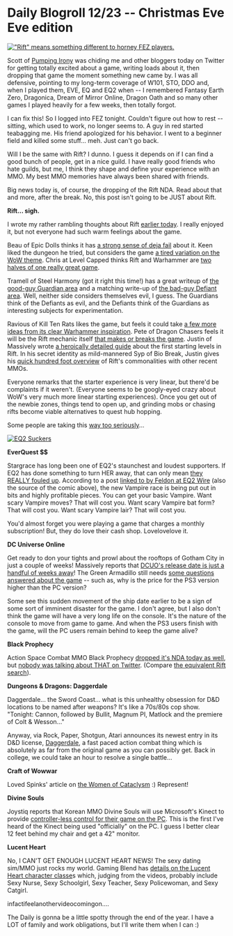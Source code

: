 # Daily Blogroll 12/23 -- Christmas Eve Eve edition

[![](http://westkarana.com/wp-content/uploads/2010/12/rifty.png "\"Rift\" means something different to horney FEZ players.")](http://westkarana.com/wp-content/uploads/2010/12/rifty.png)

Scott of [Pumping Irony](http://pumpingirony.net/) was chiding me and other bloggers today on Twitter for getting totally excited about a game, writing loads about it, then dropping that game the moment something new came by. I was all defensive, pointing to my long-term coverage of W101, STO, DDO and, when I played them, EVE, EQ and EQ2 when -- I remembered Fantasy Earth Zero, Dragonica, Dream of Mirror Online, Dragon Oath and so many other games I played heavily for a few weeks, then totally forgot. 

I can fix this! So I logged into FEZ tonight. Couldn't figure out how to rest -- sitting, which used to work, no longer seems to. A guy in red started teabagging me. His friend apologized for his behavior. I went to a beginner field and killed some stuff... meh. Just can't go back.

Will I be the same with Rift? I dunno. I guess it depends on if I can find a good bunch of people, get in a nice guild. I have really good friends who hate guilds, but me, I think they shape and define your experience with an MMO. My best MMO memories have always been shared with friends.

Big news today is, of course, the dropping of the Rift NDA. Read about that and more, after the break. No, this post isn't going to be JUST about Rift.


**Rift... sigh.**

I wrote my rather rambling thoughts about Rift [earlier today](http://westkarana.com/index.php/2010/12/22/rift-the-realm-of-the-faerie/). I really enjoyed it, but not everyone had such warm feelings about the game.

Beau of Epic Dolls thinks it has [a strong sense of deja fail](http://epicdolls.com/beauturkey/?p=4120) about it. Keen liked the dungeon he tried, but considers the game [a tired variation on the WoW theme](http://www.keenandgraev.com/?p=4628). Chris at Level Capped thinks Rift and Warhammer are [two halves of one really great game](http://levelcapped.com/2010/12/rift-nda-is-down/). 

Tramell of Steel Harmony (got it right this time!) has a great writeup of [the good-guy Guardian area](http://steelharmony.com/archives/1499) and a matching write-up of [the bad-guy Defiant area](http://steelharmony.com/archives/1396). Well, neither side considers themselves evil, I guess. The Guardians think of the Defiants as evil, and the Defiants think of the Guardians as interesting subjects for experimentation.

Ravious of Kill Ten Rats likes the game, but feels it could take [a few more ideas from its clear Warhammer inspiration](http://www.killtenrats.com/2010/12/22/the-rift-beta-tweet/). Pete of Dragon Chasers feels it will be the Rift mechanic itself [that makes or breaks the game](http://dragonchasers.com/2010/12/22/rift-beta-nda-dropped/). Justin of Massively wrote [a heroically detailed guide](http://massively.joystiq.com/2010/12/22/ten-levels-of-rift-a-guide-to-your-first-day-in-telara/) about the first starting levels in Rift. In his secret identity as mild-mannered Syp of Bio Break, Justin gives his [quick hundred foot overview](http://biobreak.wordpress.com/2010/12/22/the-rift-test-drive-first-and-second-impressions/) of Rift's commonalities with other recent MMOs.

Everyone remarks that the starter experience is very linear, but there'd be complaints if it weren't. (Everyone seems to be googly-eyed crazy about WoW's very much more linear starting experiences). Once you get out of the newbie zones, things tend to open up, and grinding mobs or chasing rifts become viable alternatives to quest hub hopping.

Some people are taking this [way too seriously](http://www.twitlonger.com/show/7k2vrv)...

[![](http://eq2wire.com/wp-content/uploads/2010/12/eq2_sucker_660.jpg "EQ2 Suckers")](http://eq2wire.com/2010/12/22/cheesepirate-smedleys-toothy-grin-explained/)

**EverQuest $$**

Stargrace has long been one of EQ2's staunchest and loudest supporters. If EQ2 has done something to turn HER away, that can only mean [they REALLY fouled up](http://mmoquests.com/2010/12/22/saying-my-goodbyes-to-eq2-eq2/). According to a post [linked to by Feldon at EQ2 Wire](http://eq2wire.com/2010/12/21/freeblood-vampire-race-pricing-on-test/) (also the source of the comic above), the new Vampire race is being put out in bits and highly profitable pieces. You can get your basic Vampire. Want scary Vampire moves? That will cost you. Want scary Vampire bat form? That will cost you. Want scary Vampire lair? That will cost you.

You'd almost forget you were playing a game that charges a monthly subscription! But, they do love their cash shop. Lovelovelove it.

**DC Universe Online**

Get ready to don your tights and prowl about the rooftops of Gotham City in just a couple of weeks! Massively reports that [DCUO's release date is just a handful of weeks away](http://massively.joystiq.com/2010/12/20/amazon-moves-dcuo-shipping-date-ahead-three-months/)! The Green Armadillo still needs [some questions answered about the game](http://playervsdeveloper.blogspot.com/2010/12/dcuo-platform-communication-fail.html) -- such as, why is the price for the PS3 version higher than the PC version?

Some see this sudden movement of the ship date earlier to be a sign of some sort of imminent disaster for the game. I don't agree, but I also don't think the game will have a very long life on the console. It's the nature of the console to move from game to game. And when the PS3 users finish with the game, will the PC users remain behind to keep the game alive?

**Black Prophecy**

Action Space Combat MMO Black Prophecy [dropped it's NDA today as well](http://massively.joystiq.com/2010/12/22/black-prophecy-drops-their-nda-gears-up-for-open-beta/), but [nobody was talking about THAT on Twitter](http://twitter.com/#!/search?q=%23BlackProphecy). (Compare [the equivalent Rift search](http://twitter.com/#!/search/%23rift)).

**Dungeons & Dragons: Daggerdale**

Daggerdale... the Sword Coast... what is this unhealthy obsession for D&D locations to be named after weapons? It's like a 70s/80s cop show. "Tonight: Cannon, followed by Bullit, Magnum PI, Matlock and the premiere of Colt & Wesson..."

Anyway, via Rock, Paper, Shotgun, Atari announces its newest entry in its D&D license, [Daggerdale](http://www.rockpapershotgun.com/2010/12/22/dungeons-dragons-daggerdale-announced/), a fast paced action combat thing which is absolutely as far from the original game as you can possibly get. Back in college, we could take an hour to resolve a single battle...

**Craft of Wowwar**

Loved Spinks' article on [the Women of Cataclysm](http://spinksville.wordpress.com/2010/12/21/cataclysm-women-of-cataclysm/) :) Represent!

**Divine Souls**

Joystiq reports that Korean MMO Divine Souls will use Microsoft's Kinect to provide [controller-less control for their game on the PC](http://www.joystiq.com/2010/12/22/divine-souls-mmo-will-use-kinect-on-pc/). This is the first I've heard of the Kinect being used "officially" on the PC. I guess I better clear 12 feet behind my chair and get a 42" monitor.

**Lucent Heart**

No, I CAN'T GET ENOUGH LUCENT HEART NEWS! The sexy dating sim/MMO just rocks my world. Gaming Blend has [details on the Lucent Heart character classe](http://www.cinemablend.com/games/Lucent-Heart-MMO-Dating-Game-Character-Classes-Revealed-28974.html)s which, judging from the videos, probably include Sexy Nurse, Sexy Schoolgirl, Sexy Teacher, Sexy Policewoman, and Sexy Catgirl.

infactifeelanothervideocomingon....



The Daily is gonna be a little spotty through the end of the year. I have a LOT of family and work obligations, but I'll write them when I can :)

